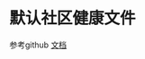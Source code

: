 # 默认社区健康文件

参考github [文档](https://docs.github.com/cn/communities/setting-up-your-project-for-healthy-contributions/creating-a-default-community-health-file)
